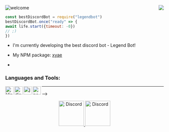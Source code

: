 ![welcome](https://i.imgur.com/6XHBC84.png)<a href="https://discord.gg/tutfCPJ8Rh"> <img src="https://cdn.discordapp.com/attachments/820723085459456030/822940015112749056/350kb.gif" align="right"/></a>

```js
const bestDiscordBot = require("legendbot")
bestDiscordBot.once("ready" => {
await life.start({timeout: -0})
// ;)
})
```

- I'm currently developing the best discord bot - Legend Bot!
- My NPM package: [xyae](https://www.npmjs.com/package/xyae)

- <br />

### Languages and Tools:

<img align="left" alt="Visual Studio Code" width="26px" src="https://i.imgur.com/LwSdAlE.png" />
<img align="left" alt="discord.js" width="26px" src="https://i.imgur.com/SI1DZf3.png" />
<img align="left" alt="js" width="26px" src="https://i.imgur.com/3u1wzwE.png" />
<img align="left" alt="node.js" width="26px" src="https://i.imgur.com/tYLFZBh.png" /> 

---

</details> -->

<p align="center">
<a href="https://discord.gg/xCCpfth">
    <img src="https://user-images.githubusercontent.com/59381835/92191514-d649ad80-ee18-11ea-9bc4-e95c7a122a99.png" alt="Discord" width="80"/>
  </a>
<a href="https://www.youtube.com/channel/UCC-5dJ0BPTRSMaoDxntduHg">
    <img src="https://user-images.githubusercontent.com/59381835/92191346-676c5480-ee18-11ea-8240-e416eb1a5b5d.png" alt="Discord" width="80"/>
</p>
